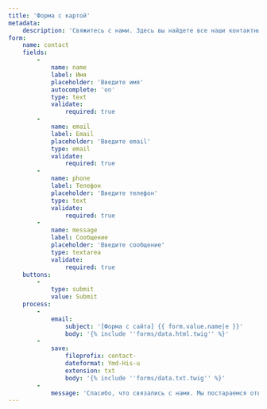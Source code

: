 ```yaml
---
title: 'Форма с картой'
metadata:
    description: 'Свяжитесь с нами. Здесь вы найдете все наши контактные данные и способы связи.'
form:
    name: contact
    fields:
        -
            name: name
            label: Имя
            placeholder: 'Введите имя'
            autocomplete: 'on'
            type: text
            validate:
                required: true
        -
            name: email
            label: Email
            placeholder: 'Введите email'
            type: email
            validate:
                required: true
        -
            name: phone
            label: Телефон
            placeholder: 'Введите телефон'
            type: text
            validate:
                required: true
        -
            name: message
            label: Сообщение
            placeholder: 'Введите сообщение'
            type: textarea
            validate:
                required: true
    buttons:
        -
            type: submit
            value: Submit
    process:
        -
            email:
                subject: '[Форма с сайта] {{ form.value.name|e }}'
                body: '{% include ''forms/data.html.twig'' %}'
        -
            save:
                fileprefix: contact-
                dateformat: Ymd-His-u
                extension: txt
                body: '{% include ''forms/data.txt.twig'' %}'
        -
            message: 'Спасибо, что связались с нами. Мы постараемся ответить в ближайшее время.'
---
```


